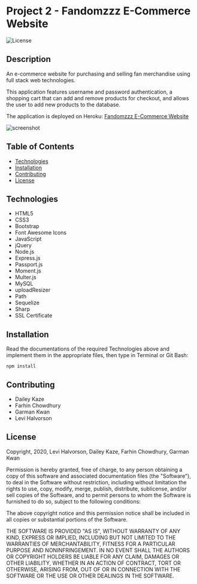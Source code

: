 # Project 2 - Fandomzzz E-Commerce Website
![License](https://img.shields.io/badge/license-MIT-blue.svg "License Badge")
## Description
An e-commerce website for purchasing and selling fan merchandise using full stack web technologies. 

This application features username and password authentication, a shopping cart that can add and remove products for checkout, and allows the user to add new products to the database. 

The application is deployed on Heroku: [Fandomzzz E-Commerce Website](https://stormy-depths-87128.herokuapp.com/)

![screenshot](https://github.com/zeroshii/Project-2/blob/develop/public/assets/images/screenshot.png)
## Table of Contents
- [Technologies](#technologies)
- [Installation](#installation)
- [Contributing](#Contributing)
- [License](#license)

## Technologies
 - HTML5
 - CSS3
 - Bootstrap
 - Font Awesome Icons
 - JavaScript
 - jQuery
 - Node.js
 - Express.js
 - Passport.js
 - Moment.js
 - Multer.js
 - MySQL
 - uploadResizer
 - Path
 - Sequelize
 - Sharp
 - SSL Certificate

 ## Installation
Read the documentations of the required Technologies above and implement them in the appropriate files, then type in Terminal or Git Bash:
```
npm install
```

## Contributing
- Dailey Kaze
- Farhin Chowdhury
- Garman Kwan
- Levi Halvorson

## License
Copyright, 2020, Levi Halvorson, Dailey Kaze, Farhin Chowdhury, Garman Kwan

Permission is hereby granted, free of charge, to any person obtaining a copy of this software and associated documentation files (the "Software"), to deal in the Software without restriction, including without limitation the rights to use, copy, modify, merge, publish, distribute, sublicense, and/or sell copies of the Software, and to permit persons to whom the Software is furnished to do so, subject to the following conditions:

The above copyright notice and this permission notice shall be included in all copies or substantial portions of the Software.

THE SOFTWARE IS PROVIDED "AS IS", WITHOUT WARRANTY OF ANY KIND, EXPRESS OR IMPLIED, INCLUDING BUT NOT LIMITED TO THE WARRANTIES OF MERCHANTABILITY, FITNESS FOR A PARTICULAR PURPOSE AND NONINFRINGEMENT. IN NO EVENT SHALL THE AUTHORS OR COPYRIGHT HOLDERS BE LIABLE FOR ANY CLAIM, DAMAGES OR OTHER LIABILITY, WHETHER IN AN ACTION OF CONTRACT, TORT OR OTHERWISE, ARISING FROM, OUT OF OR IN CONNECTION WITH THE SOFTWARE OR THE USE OR OTHER DEALINGS IN THE SOFTWARE.


